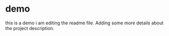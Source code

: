 # demo
this is a demo
i am editing the readme file. Adding some more details about the project
description.
